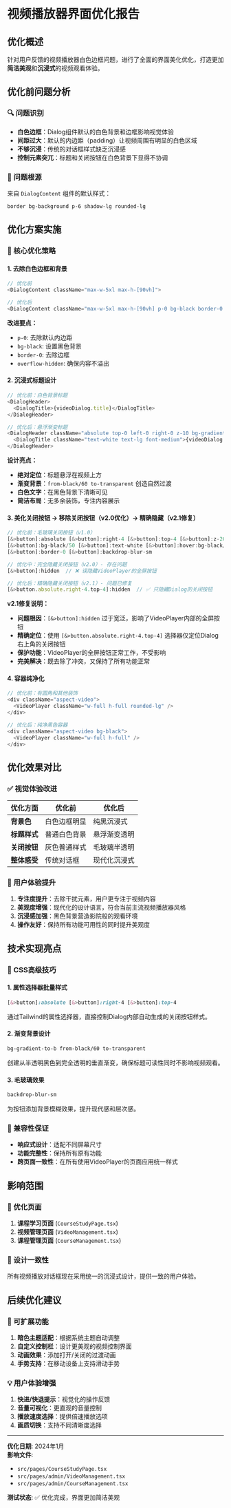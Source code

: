 # 视频播放器界面优化报告

## 优化概述

针对用户反馈的视频播放器白色边框问题，进行了全面的界面美化优化，打造更加**简洁美观**和**沉浸式**的视频观看体验。

## 优化前问题分析

### 🔍 问题识别
- **白色边框**：Dialog组件默认的白色背景和边框影响视觉体验
- **间距过大**：默认的内边距（padding）让视频周围有明显的白色区域
- **不够沉浸**：传统的对话框样式缺乏沉浸感
- **控制元素突兀**：标题和关闭按钮在白色背景下显得不协调

### 📍 问题根源
来自 `DialogContent` 组件的默认样式：
```css
border bg-background p-6 shadow-lg rounded-lg
```

## 优化方案实施

### 🎨 核心优化策略

#### 1. 去除白色边框和背景
```typescript
// 优化前
<DialogContent className="max-w-5xl max-h-[90vh]">

// 优化后  
<DialogContent className="max-w-5xl max-h-[90vh] p-0 bg-black border-0 overflow-hidden">
```

**改进要点：**
- `p-0`: 去除默认内边距
- `bg-black`: 设置黑色背景
- `border-0`: 去除边框
- `overflow-hidden`: 确保内容不溢出

#### 2. 沉浸式标题设计
```typescript
// 优化前：白色背景标题
<DialogHeader>
  <DialogTitle>{videoDialog.title}</DialogTitle>
</DialogHeader>

// 优化后：悬浮渐变标题
<DialogHeader className="absolute top-0 left-0 right-0 z-10 bg-gradient-to-b from-black/60 to-transparent p-4">
  <DialogTitle className="text-white text-lg font-medium">{videoDialog.title}</DialogTitle>
</DialogHeader>
```

**设计亮点：**
- **绝对定位**：标题悬浮在视频上方
- **渐变背景**：`from-black/60 to-transparent` 创造自然过渡
- **白色文字**：在黑色背景下清晰可见
- **简洁布局**：无多余装饰，专注内容展示

#### 3. 美化关闭按钮 → 移除关闭按钮（v2.0优化）→ 精确隐藏（v2.1修复）
```typescript
// 优化前：毛玻璃关闭按钮（v1.0）
[&>button]:absolute [&>button]:right-4 [&>button]:top-4 [&>button]:z-20 
[&>button]:bg-black/50 [&>button]:text-white [&>button]:hover:bg-black/70 
[&>button]:border-0 [&>button]:backdrop-blur-sm

// 优化中：完全隐藏关闭按钮（v2.0）- 存在问题
[&>button]:hidden  // ❌ 误隐藏VideoPlayer的全屏按钮

// 优化后：精确隐藏关闭按钮（v2.1）- 问题已修复
[&>button.absolute.right-4.top-4]:hidden  // ✅ 只隐藏Dialog的关闭按钮
```

**v2.1修复说明：**
- **问题根因**：`[&>button]:hidden` 过于宽泛，影响了VideoPlayer内部的全屏按钮
- **精确定位**：使用 `[&>button.absolute.right-4.top-4]` 选择器仅定位Dialog右上角的关闭按钮
- **保护功能**：VideoPlayer的全屏按钮正常工作，不受影响
- **完美解决**：既去除了冲突，又保持了所有功能正常

#### 4. 容器纯净化
```typescript
// 优化前：有圆角和其他装饰
<div className="aspect-video">
  <VideoPlayer className="w-full h-full rounded-lg" />
</div>

// 优化后：纯净黑色容器
<div className="aspect-video bg-black">
  <VideoPlayer className="w-full h-full" />
</div>
```

## 优化效果对比

### ✅ 视觉体验改进

| 优化方面 | 优化前 | 优化后 |
|---------|--------|--------|
| **背景色** | 白色边框明显 | 纯黑沉浸式 |
| **标题样式** | 普通白色背景 | 悬浮渐变透明 |
| **关闭按钮** | 灰色普通样式 | 毛玻璃半透明 |
| **整体感受** | 传统对话框 | 现代化沉浸式 |

### 🎯 用户体验提升

1. **专注度提升**：去除干扰元素，用户更专注于视频内容
2. **美观度增强**：现代化的设计语言，符合当前主流视频播放器风格
3. **沉浸感加强**：黑色背景营造影院般的观看环境
4. **操作友好**：保持所有功能可用性的同时提升美观度

## 技术实现亮点

### 🔧 CSS高级技巧

#### 1. 属性选择器批量样式
```css
[&>button]:absolute [&>button]:right-4 [&>button]:top-4
```
通过Tailwind的属性选择器，直接控制Dialog内部自动生成的关闭按钮样式。

#### 2. 渐变背景设计
```css
bg-gradient-to-b from-black/60 to-transparent
```
创建从半透明黑色到完全透明的垂直渐变，确保标题可读性同时不影响视频观看。

#### 3. 毛玻璃效果
```css
backdrop-blur-sm
```
为按钮添加背景模糊效果，提升现代感和层次感。

### 🚀 兼容性保证

- **响应式设计**：适配不同屏幕尺寸
- **功能完整性**：保持所有原有功能
- **跨页面一致性**：在所有使用VideoPlayer的页面应用统一样式

## 影响范围

### 📱 优化页面
1. **课程学习页面** (`CourseStudyPage.tsx`)
2. **视频管理页面** (`VideoManagement.tsx`) 
3. **课程管理页面** (`CourseManagement.tsx`)

### 🎨 设计一致性
所有视频播放对话框现在采用统一的沉浸式设计，提供一致的用户体验。

## 后续优化建议

### 🌟 可扩展功能
1. **暗色主题适配**：根据系统主题自动调整
2. **自定义控制栏**：设计更美观的视频控制界面
3. **动画效果**：添加打开/关闭的过渡动画
4. **手势支持**：在移动设备上支持滑动手势

### 💡 用户体验增强
1. **快进/快退提示**：视觉化的操作反馈
2. **音量可视化**：更直观的音量控制
3. **播放速度选择**：提供倍速播放选项
4. **画质切换**：支持不同清晰度选择

---

**优化日期**: 2024年1月  
**影响文件**: 
- `src/pages/CourseStudyPage.tsx`
- `src/pages/admin/VideoManagement.tsx` 
- `src/pages/admin/CourseManagement.tsx`

**测试状态**: ✅ 优化完成，界面更加简洁美观 